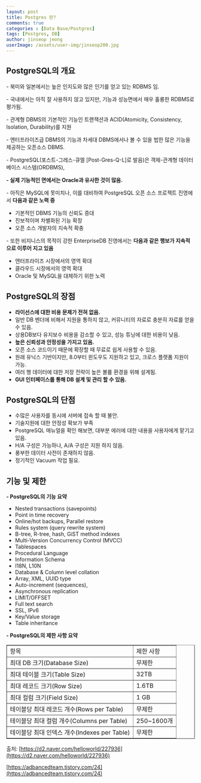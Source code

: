```yaml
---
layout: post
title: Postgres 란?
comments: true
categories : [Data Base/Postgres]
tags: [Postgres, DB]
author: jinseop jeong
userImage: /assets/user-img/jinseop200.jpg
---
```



## PostgreSQL의 개요

\- 북미와 일본에서는 높은 인지도와 많은 인기를 얻고 있는 RDBMS 임.

\- 국내에서는 아직 잘 사용하지 않고 있지만, 기능과 성능면에서 매우 훌륭한 RDBMS로 평가됨.

\- 관계형 DBMS의 기본적인 기능인 트랜잭션과 ACID(Atomicity, Consistency, Isolation, Durability)를 지원

\- 엔터프라이즈급 DBMS의 기능과 차세대 DBMS에서나 볼 수 있을 법한 많은 기능을 제공하는 오픈소스 DBMS.

\- PostgreSQL(포스트-그레스-큐엘 \[Post-Gres-Q-L\]로 발음)은 객체-관계형 데이터베이스 시스템(ORDBMS),

**\- 실제 기능적인 면에서는 Oracle과 유사한 것이 많음.**

\- 아직은 MySQL에 못미치나, 이를 대비하여 PostgreSQL 오픈 소스 프로젝트 진영에서 **다음과 같은 노력 중**

-   기본적인 DBMS 기능의 신뢰도 증대
-   진보적이며 차별화된 기능 확장
-   오픈 소스 개발자의 지속적 확충

\- 또한 비지니스의 목적이 강한 EnterpriseDB 진영에서는 **다음과 같은 행보가 지속적으로 이루어 지고 있음**

-   엔터프라이즈 시장에서의 영역 확대
-   클라우드 시장에서의 영역 확대
-   Oracle 및 MySQL을 대체하기 위한 노력

## PostgreSQL의 장점

-   **라이선스에 대한 비용 문제가 전혀 없음.**
-   일반 DB 벤더에 비해서 지원을 통하지 않고, 커뮤니티의 자료로 충분히 자료를 얻을 수 있음.
-   상용DB보다 유지보수 비용을 감소할 수 있고, 성능 튜닝에 대한 비용이 낮음.
-   **높은 신뢰성과 안정성을 가지고 있음.**
-   오픈 소스 코드이기 때문에 확장할 때 무료로 쉽게 사용할 수 있음.
-   원래 유닉스 기반이지만, 8.0부터 윈도우도 지원하고 있고, 크로스 플랫폼 지원이 가능.
-   여러 행 데이터에 대한 저장 전략이 높은 볼륨 환경을 위해 설계됨.
-   **GUI 인터페이스를 통해 DB 설계 및 관리 할 수 있음.**
    

## PostgreSQL의 단점

-   수많은 사용자를 동시에 서버에 접속 할 때 불안.
-   기술지원에 대한 안정성 확보가 부족
-   PostgreSQL 매뉴얼을 확인 해보면, 대부분 에러에 대한 내용을 사용자에게 맡기고 있음.
-   H/A 구성은 가능하나, A/A 구성은 지원 하지 않음.
-   풍부한 데이터 사전이 존재하지 않음.
-   정기적인 Vacuum 작업 필요.
    

## 기능 및 제한

**\- PostgreSQL의 기능 요약**

-   Nested transactions (savepoints)
-   Point in time recovery
-   Online/hot backups, Parallel restore
-   Rules system (query rewrite system)
-   B-tree, R-tree, hash, GiST method indexes
-   Multi-Version Concurrency Control (MVCC)
-   Tablespaces
-   Procedural Language
-   Information Schema
-   I18N, L10N
-   Database & Column level collation
-   Array, XML, UUID type
-   Auto-increment (sequences),
-   Asynchronous replication
-   LIMIT/OFFSET
-   Full text search
-   SSL, IPv6
-   Key/Value storage
-   Table inheritance

**\- PostgreSQL의 제한 사항 요약**

<table style="border-collapse: collapse; width: 100%;" border="1"><tbody><tr><td>항목</td><td>제한 사항</td></tr><tr><td>최대 DB 크기(Database Size)</td><td>무제한</td></tr><tr><td>최대 테이블 크기(Table Size)</td><td>32TB</td></tr><tr><td>최대 레코드 크기(Row Size)</td><td>1.6TB</td></tr><tr><td>최대 컬럼 크기(Field Size)</td><td>1 GB</td></tr><tr><td>테이블당 최대 레코드 개수(Rows per Table)</td><td>무제한</td></tr><tr><td>테이블당 최대 컬럼 개수(Columns per Table)</td><td>250~1600개</td></tr><tr><td>테이블당 최대 인덱스 개수(Indexes per Table)</td><td>무제한</td></tr></tbody></table>


출처: [https://d2.naver.com/helloworld/227936](https://d2.naver.com/helloworld/227936)

[https://adbancedteam.tistory.com/24](https://adbancedteam.tistory.com/24)